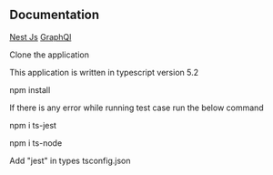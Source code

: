 
## Documentation

[Nest Js](https://nestjs.com/)
[GraphQl](https://graphql.org/)

Clone the application 

This application is written in typescript version 5.2

npm install 

If there is any error while running test case run the below command 

  npm i ts-jest

 npm i ts-node 
 
 Add "jest" in types tsconfig.json


 




